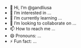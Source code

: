 - 👋 Hi, I’m @gandliusa
- 👀 I’m interested in ...
- 🌱 I’m currently learning ...
- 💞️ I’m looking to collaborate on ...
- 📫 How to reach me ...
- 😄 Pronouns: ...
- ⚡ Fun fact: ...

<!---
gandliusa/gandliusa is a ✨ special ✨ repository because its `README.md` (this file) appears on your GitHub profile.
You can click the Preview link to take a look at your changes.
--->
